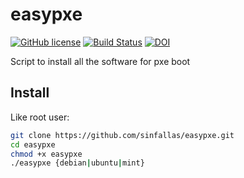 # easypxe

[![GitHub license](https://sinfallas.files.wordpress.com/2016/02/gpl.png)](https://github.com/sinfallas/easypxe/blob/master/LICENSE)
[![Build Status](https://travis-ci.org/sinfallas/easypxe.svg?branch=master)](https://travis-ci.org/sinfallas/easypxe)
[![DOI](https://zenodo.org/badge/4102/sinfallas/easypxe.svg)](https://zenodo.org/badge/latestdoi/4102/sinfallas/easypxe)

Script to install all the software for pxe boot

## Install ##

Like root user:

```bash
git clone https://github.com/sinfallas/easypxe.git
cd easypxe
chmod +x easypxe
./easypxe {debian|ubuntu|mint}
```
